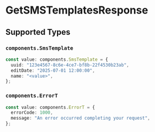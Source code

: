 # GetSMSTemplatesResponse


## Supported Types

### `components.SmsTemplate`

```typescript
const value: components.SmsTemplate = {
  uuid: "123e4567-8c6e-4ce7-bf8b-22f4530b23ab",
  editDate: "2025-07-01 12:00:00",
  name: "<value>",
};
```

### `components.ErrorT`

```typescript
const value: components.ErrorT = {
  errorCode: 1000,
  message: "An error occurred completing your request",
};
```

